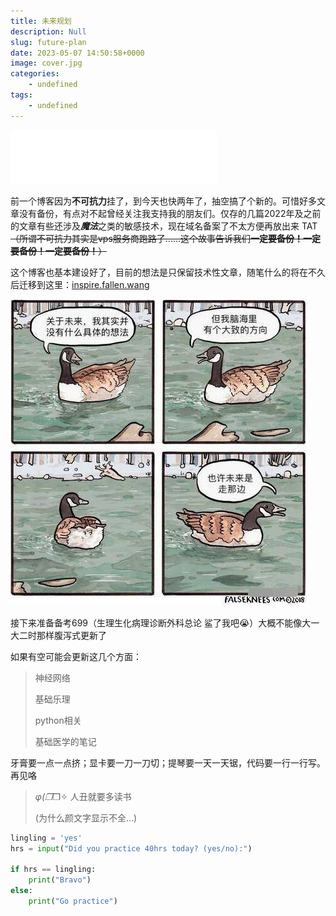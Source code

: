 ```yaml
---
title: 未来规划
description: Null
slug: future-plan
date: 2023-05-07 14:50:58+0000
image: cover.jpg
categories:
    - undefined
tags:
    - undefined
---
```


<iframe frameborder="no" border="0" marginwidth="0" marginheight="0" width=330 height=86 src="//music.163.com/outchain/player?type=2&id=65538&auto=1&height=66"></iframe>

前一个博客因为**不可抗力**挂了，到今天也快两年了，抽空搞了个新的。可惜好多文章没有备份，有点对不起曾经关注我支持我的朋友们。仅存的几篇2022年及之前的文章有些还涉及***魔法***之类的敏感技术，现在域名备案了不太方便再放出来 TAT~~（所谓不可抗力其实是vps服务商跑路了......这个故事告诉我们**一定要备份！一定要备份！一定要备份！**）~~

这个博客也基本建设好了，目前的想法是只保留技术性文章，随笔什么的将在不久后迁移到这里：[inspire.fallen.wang]()

![](1.jpg)

接下来准备备考699（生理生化病理诊断外科总论  鲨了我吧😭）大概不能像大一大二时那样腹泻式更新了

如果有空可能会更新这几个方面：

> 神经网络
>
> 基础乐理
>
> python相关
>
> 基础医学的笔记

牙膏要一点一点挤；显卡要一刀一刀切；提琴要一天一天锯，代码要一行一行写。再见咯

> _φ(❐_❐✧ 人丑就要多读书
>
> (为什么颜文字显示不全...)


```python
lingling = 'yes'
hrs = input("Did you practice 40hrs today? (yes/no):")

if hrs == lingling:
    print("Bravo")
else:
    print("Go practice")
```

 
